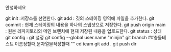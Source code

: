 안녕하세요

git init :저장소를 선언한다. 
git add : 깃의 스테이징 영역에 파일을 추가한다. 
git commit : 현재 스테이징의 내용을 하나의 스냅샷으로 저장한다. 
git push origin main : 원본 레파지토리의 메인 브랜치에 현재 저장된 내용을 업로드한다. 
git status : 상태
git config : git 설정
git config --global user.name "minjin"
git branch
##충돌테스트
이름정할때,문자열을작성할때 ""
cd team
git add .
git push
dir
